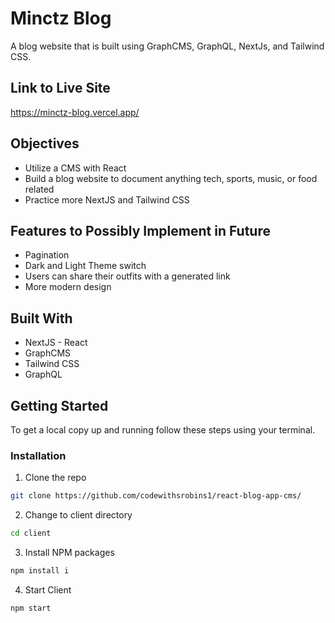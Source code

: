 # Minctz Blog

A blog website that is built using GraphCMS, GraphQL, NextJs, and Tailwind CSS. 

## Link to Live Site

https://minctz-blog.vercel.app/

## Objectives

* Utilize a CMS with React
* Build a blog website to document anything tech, sports, music, or food related
* Practice more NextJS and Tailwind CSS

## Features to Possibly Implement in Future

* Pagination
* Dark and Light Theme switch
* Users can share their outfits with a generated link
* More modern design 

## Built With

* NextJS - React
* GraphCMS
* Tailwind CSS
* GraphQL

## Getting Started

To get a local copy up and running follow these steps using your terminal.

### Installation

1. Clone the repo
```sh
git clone https://github.com/codewithsrobins1/react-blog-app-cms/
```
2. Change to client directory
```sh
cd client
```
3. Install NPM packages
```sh
npm install i

```
4. Start Client
```sh
npm start

```
